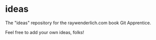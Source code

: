 # ideas
The "ideas" repository for the raywenderlich.com book Git Apprentice.

Feel free to add your own ideas, folks!